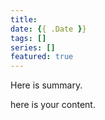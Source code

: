 ```yaml
---
title:
date: {{ .Date }}
tags: []
series: []
featured: true
---
```


Here is summary.

<!--more-->

here is your content.
